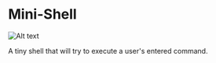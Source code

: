 # Mini-Shell
![Alt text](https://github.com/InsaneBepis/Mini-Shell/blob/master/miniShellCapture.PNG)

A tiny shell that will try to execute a user's entered command.
